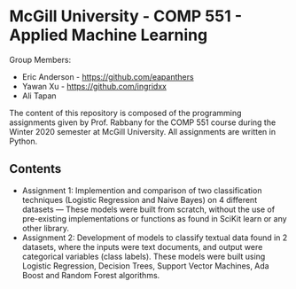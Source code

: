 # McGill University - COMP 551 - Applied Machine Learning

Group Members: 
- Eric Anderson - https://github.com/eapanthers
- Yawan Xu - https://github.com/ingridxx
- Ali Tapan

The content of this repository is composed of the programming assignments given by Prof. Rabbany for the COMP 551 course during the Winter 2020 semester at McGill University. All assignments are written in Python.


## Contents

- Assignment 1: Implemention and comparison of two classification techniques (Logistic Regression and Naive Bayes) on 4 different datasets — These models were built from scratch, without the use of pre-existing implementations or functions as found in SciKit learn or any other library.
- Assignment 2: Development of models to classify textual data found in 2 datasets, where the inputs were text documents, and output were categorical variables (class labels). These models were built using Logistic Regression, Decision Trees, Support Vector Machines, Ada Boost and Random Forest algorithms.
